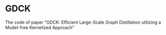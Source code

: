 # GDCK
The code of paper "GDCK: Efficient Large-Scale Graph Distillation utilizing a Model-free Kernelized Approach"
